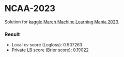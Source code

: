 # NCAA-2023
Solution for [kaggle March Machine Learning Mania 2023](https://www.kaggle.com/competitions/march-machine-learning-mania-2023).

### Result
- Local cv score (Logloss): 0.507263
- Private LB score (Brier score): 0.19022